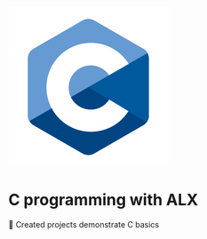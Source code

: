 ![Logo](https://raw.githubusercontent.com/github/explore/80688e429a7d4ef2fca1e82350fe8e3517d3494d/topics/c/c.png)


# C programming with ALX

👾 Created projects demonstrate C basics
